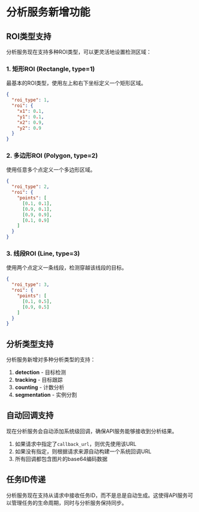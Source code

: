 # 分析服务新增功能

## ROI类型支持

分析服务现在支持多种ROI类型，可以更灵活地设置检测区域：

### 1. 矩形ROI (Rectangle, type=1)

最基本的ROI类型，使用左上和右下坐标定义一个矩形区域。

```json
{
  "roi_type": 1,
  "roi": {
    "x1": 0.1, 
    "y1": 0.1,
    "x2": 0.9,
    "y2": 0.9
  }
}
```

### 2. 多边形ROI (Polygon, type=2)

使用任意多个点定义一个多边形区域。

```json
{
  "roi_type": 2,
  "roi": {
    "points": [
      [0.1, 0.1],
      [0.9, 0.1],
      [0.9, 0.9],
      [0.1, 0.9]
    ]
  }
}
```

### 3. 线段ROI (Line, type=3)

使用两个点定义一条线段，检测穿越该线段的目标。

```json
{
  "roi_type": 3,
  "roi": {
    "points": [
      [0.1, 0.5],
      [0.9, 0.5]
    ]
  }
}
```

## 分析类型支持

分析服务新增对多种分析类型的支持：

1. **detection** - 目标检测
2. **tracking** - 目标跟踪
3. **counting** - 计数分析
4. **segmentation** - 实例分割

## 自动回调支持

现在分析服务会自动添加系统级回调，确保API服务能够接收到分析结果。

1. 如果请求中指定了`callback_url`，则优先使用该URL
2. 如果没有指定，则根据请求来源自动构建一个系统回调URL
3. 所有回调都包含图片的base64编码数据

## 任务ID传递

分析服务现在支持从请求中接收任务ID，而不是总是自动生成。这使得API服务可以管理任务的生命周期，同时与分析服务保持同步。 